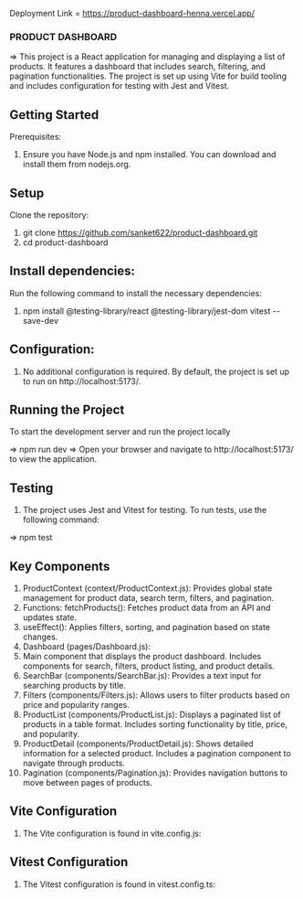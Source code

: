 Deployment Link = https://product-dashboard-henna.vercel.app/



###                                        PRODUCT DASHBOARD



=> This project is a React application for managing and displaying a list of products. It features a dashboard that includes search, filtering, and pagination functionalities. The project is set up using Vite for build tooling and includes configuration for testing with Jest and Vitest.

## Getting Started

Prerequisites:

1. Ensure you have Node.js and npm installed. You can download and install them from nodejs.org.

## Setup

Clone the repository:

1. git clone https://github.com/sanket622/product-dashboard.git
2. cd product-dashboard

## Install dependencies:

Run the following command to install the necessary dependencies: 

1. npm install @testing-library/react @testing-library/jest-dom vitest --save-dev

## Configuration:

1. No additional configuration is required. By default, the project is set up to run on http://localhost:5173/.

## Running the Project

To start the development server and run the project locally 

=> npm run dev
=> Open your browser and navigate to http://localhost:5173/ to view the application.

## Testing

1. The project uses Jest and Vitest for testing. To run tests, use the following command:

=> npm test

## Key Components

1. ProductContext (context/ProductContext.js): Provides global state management for product data, search term, filters, and pagination.
2. Functions: fetchProducts(): Fetches product data from an API and updates state.
3. useEffect(): Applies filters, sorting, and pagination based on state changes.
4. Dashboard (pages/Dashboard.js):
5. Main component that displays the product dashboard. Includes components for search, filters, product listing, and product details.
6. SearchBar (components/SearchBar.js): Provides a text input for searching products by title.
7. Filters (components/Filters.js): Allows users to filter products based on price and popularity ranges.
8. ProductList (components/ProductList.js): Displays a paginated list of products in a table format. Includes sorting functionality by title, price, and popularity.
9. ProductDetail (components/ProductDetail.js): Shows detailed information for a selected product. Includes a pagination component to navigate through products.
10. Pagination (components/Pagination.js): Provides navigation buttons to move between pages of products.

## Vite Configuration

1. The Vite configuration is found in vite.config.js:

## Vitest Configuration

1. The Vitest configuration is found in vitest.config.ts:
